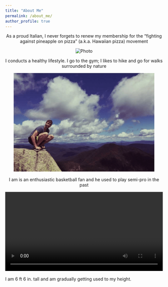 ```yaml
---
title: "About Me"
permalink: /about_me/
author_profile: true
---
```




<p align="center">
    As a proud Italian, I never forgets to renew my membership for the “fighting against pineapple on pizza” (a.k.a. Hawaiian pizza) movement
</p>
<p align="center">
    <img src="https://github.com/Davi1990/Davi1990.github.io/blob/master/images/pizzas.png?raw=true" alt="Photo" style="width: 450px;"/>
</p>

<p align="center">
    I conducts a healthy lifestyle. I go to the gym; I likes to hike and go for walks surrounded by nature
</p>
<p align="center">
    <img src="https://github.com/Davi1990/Davi1990.github.io/blob/master/images/mountain.png?raw=true" alt="Photo" style="width: 450px;"/>
</p>

<p align="center">
    I am is an enthusiastic basketball fan and he used to play semi-pro in the past
<p align="center">
    <video style="width:100%" controls>
    <source src="https://github.com/Davi1990/Davi1990.github.io/blob/master/images/dunk.mp4?raw=true" type="video/mp4">
    </video>
</p>

I am  6 ft 6 in. tall and am gradually getting used to my height.
